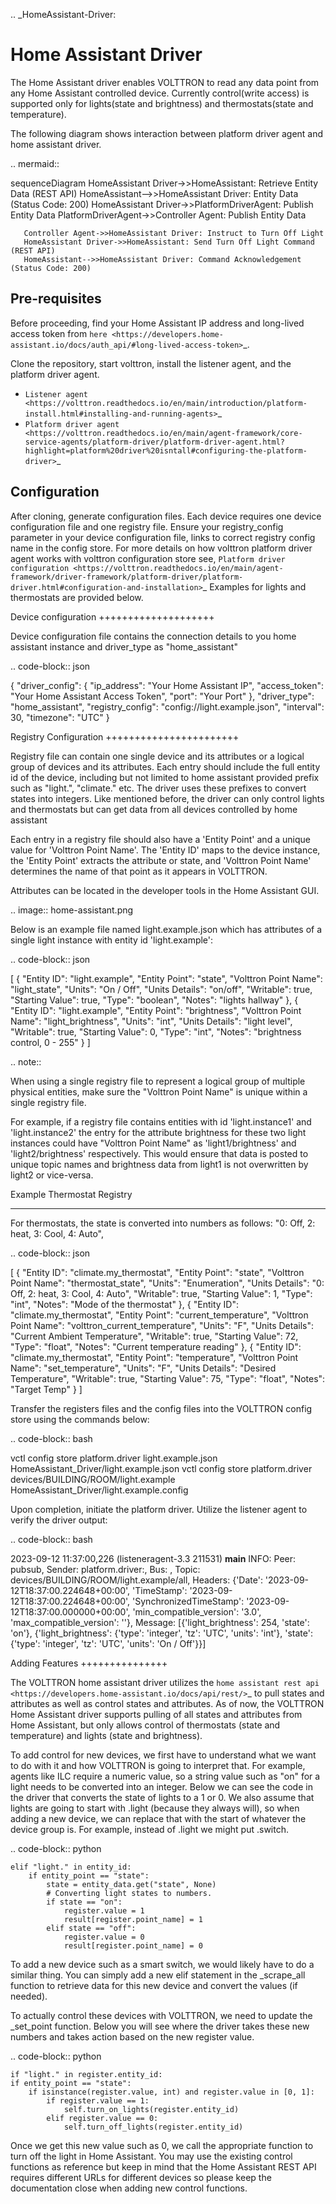 
.. _HomeAssistant-Driver:

Home Assistant Driver
=====================

The Home Assistant driver enables VOLTTRON to read any data point from any Home Assistant controlled device.
Currently control(write access) is supported only for lights(state and brightness) and thermostats(state and temperature).

The following diagram shows interaction between platform driver agent and home assistant driver.

.. mermaid::

   sequenceDiagram
       HomeAssistant Driver->>HomeAssistant: Retrieve Entity Data (REST API)
       HomeAssistant-->>HomeAssistant Driver: Entity Data (Status Code: 200)
       HomeAssistant Driver->>PlatformDriverAgent: Publish Entity Data
       PlatformDriverAgent->>Controller Agent: Publish Entity Data

       Controller Agent->>HomeAssistant Driver: Instruct to Turn Off Light
       HomeAssistant Driver->>HomeAssistant: Send Turn Off Light Command (REST API)
       HomeAssistant-->>HomeAssistant Driver: Command Acknowledgement (Status Code: 200)

Pre-requisites
--------------
Before proceeding, find your Home Assistant IP address and long-lived access token from `here <https://developers.home-assistant.io/docs/auth_api/#long-lived-access-token>`_.

Clone the repository, start volttron, install the listener agent, and the platform driver agent.

- `Listener agent <https://volttron.readthedocs.io/en/main/introduction/platform-install.html#installing-and-running-agents>`_
- `Platform driver agent <https://volttron.readthedocs.io/en/main/agent-framework/core-service-agents/platform-driver/platform-driver-agent.html?highlight=platform%20driver%20isntall#configuring-the-platform-driver>`_

Configuration
--------------

After cloning, generate configuration files. Each device requires one device configuration file and one registry file.
Ensure your registry_config parameter in your device configuration file, links to correct registry config name in the
config store. For more details on how volttron platform driver agent works with volttron configuration store see,
`Platform driver configuration <https://volttron.readthedocs.io/en/main/agent-framework/driver-framework/platform-driver/platform-driver.html#configuration-and-installation>`_
Examples for lights and thermostats are provided below.

Device configuration
++++++++++++++++++++

Device configuration file contains the connection details to you home assistant instance and driver_type as "home_assistant"

.. code-block:: json

   {
       "driver_config": {
           "ip_address": "Your Home Assistant IP",
           "access_token": "Your Home Assistant Access Token",
           "port": "Your Port"
       },
       "driver_type": "home_assistant",
       "registry_config": "config://light.example.json",
       "interval": 30,
       "timezone": "UTC"
   }

Registry Configuration
+++++++++++++++++++++++

Registry file can contain one single device and its attributes or a logical group of devices and its
attributes. Each entry should include the full entity id of the device, including but not limited to home assistant provided prefix 
such as "light.",  "climate." etc. The driver uses these prefixes to convert states into integers.
Like mentioned before, the driver can only control lights and thermostats but can get data from all devices
controlled by home assistant
 
Each entry in a registry file should also have a 'Entity Point' and a unique value for 'Volttron Point Name'. The 'Entity ID' maps to the device instance, the 'Entity Point' extracts the attribute or state, and 'Volttron Point Name' determines the name of that point as it appears in VOLTTRON.

Attributes can be located in the developer tools in the Home Assistant GUI.

.. image:: home-assistant.png


Below is an example file named light.example.json which has attributes of a single light instance with entity
id 'light.example':


.. code-block:: json

   [
       {
           "Entity ID": "light.example",
           "Entity Point": "state",
           "Volttron Point Name": "light_state",
           "Units": "On / Off",
           "Units Details": "on/off",
           "Writable": true,
           "Starting Value": true,
           "Type": "boolean",
           "Notes": "lights hallway"
       },
       {
           "Entity ID": "light.example",
           "Entity Point": "brightness",
           "Volttron Point Name": "light_brightness",
           "Units": "int",
           "Units Details": "light level",
           "Writable": true,
           "Starting Value": 0,
           "Type": "int",
           "Notes": "brightness control, 0 - 255"
       }
   ]


.. note::

When using a single registry file to represent a logical group of multiple physical entities, make sure the
"Volttron Point Name" is unique within a single registry file. 

For example, if a registry file contains entities with
id  'light.instance1' and 'light.instance2' the entry for the attribute brightness for these two light instances could
have "Volttron Point Name" as 'light1/brightness' and 'light2/brightness' respectively. This would ensure that data
is posted to unique topic names and brightness data from light1 is not overwritten by light2 or vice-versa.

Example Thermostat Registry
***************************

For thermostats, the state is converted into numbers as follows: "0: Off, 2: heat, 3: Cool, 4: Auto",

.. code-block:: json

   [
       {
           "Entity ID": "climate.my_thermostat",
           "Entity Point": "state",
           "Volttron Point Name": "thermostat_state",
           "Units": "Enumeration",
           "Units Details": "0: Off, 2: heat, 3: Cool, 4: Auto",
           "Writable": true,
           "Starting Value": 1,
           "Type": "int",
           "Notes": "Mode of the thermostat"
       },
       {
           "Entity ID": "climate.my_thermostat",
           "Entity Point": "current_temperature",
           "Volttron Point Name": "volttron_current_temperature",
           "Units": "F",
           "Units Details": "Current Ambient Temperature",
           "Writable": true,
           "Starting Value": 72,
           "Type": "float",
           "Notes": "Current temperature reading"
       },
       {
           "Entity ID": "climate.my_thermostat",
           "Entity Point": "temperature",
           "Volttron Point Name": "set_temperature",
           "Units": "F",
           "Units Details": "Desired Temperature",
           "Writable": true,
           "Starting Value": 75,
           "Type": "float",
           "Notes": "Target Temp"
       }
   ]



Transfer the registers files and the config files into the VOLTTRON config store using the commands below:

.. code-block:: bash

   vctl config store platform.driver light.example.json HomeAssistant_Driver/light.example.json
   vctl config store platform.driver devices/BUILDING/ROOM/light.example HomeAssistant_Driver/light.example.config

Upon completion, initiate the platform driver. Utilize the listener agent to verify the driver output:

.. code-block:: bash

   2023-09-12 11:37:00,226 (listeneragent-3.3 211531) __main__ INFO: Peer: pubsub, Sender: platform.driver:, Bus: , Topic: devices/BUILDING/ROOM/light.example/all, Headers: {'Date': '2023-09-12T18:37:00.224648+00:00', 'TimeStamp': '2023-09-12T18:37:00.224648+00:00', 'SynchronizedTimeStamp': '2023-09-12T18:37:00.000000+00:00', 'min_compatible_version': '3.0', 'max_compatible_version': ''}, Message:
   [{'light_brightness': 254, 'state': 'on'},
    {'light_brightness': {'type': 'integer', 'tz': 'UTC', 'units': 'int'},
     'state': {'type': 'integer', 'tz': 'UTC', 'units': 'On / Off'}}]

Adding Features
+++++++++++++++

The VOLTTRON home assistant driver utilizes the `home assistant rest api <https://developers.home-assistant.io/docs/api/rest/>`_ to pull states and attributes as well as control states and attributes. As of now, the VOLTTRON Home Assistant driver supports pulling of all states and attributes from Home Assistant, but only allows control of thermostats (state and temperature) and lights (state and brightness).

To add control for new devices, we first have to understand what we want to do with it and how VOLTTRON is going to interpret that. For example, agents like ILC require a numeric value, so a string value such as "on" for a light needs to be converted into an integer. Below we can see the code in the driver that converts the state of lights to a 1 or 0. We also assume that lights are going to start with .light (because they always will), so when adding a new device, we can replace that with the start of whatever the device group is. For example, instead of .light we might put .switch.

.. code-block:: python

    elif "light." in entity_id:
        if entity_point == "state":
            state = entity_data.get("state", None)
            # Converting light states to numbers. 
            if state == "on":
                register.value = 1
                result[register.point_name] = 1
            elif state == "off":
                register.value = 0
                result[register.point_name] = 0

To add a new device such as a smart switch, we would likely have to do a similar thing. You can simply add a new elif statement in the _scrape_all function to retrieve data for this new device and convert the values (if needed). 

To actually control these devices with VOLTTRON, we need to update the _set_point function. Below you will see where the driver takes these new numbers and takes action based on the new register value.

.. code-block:: python

    if "light." in register.entity_id:
    if entity_point == "state":
        if isinstance(register.value, int) and register.value in [0, 1]:
            if register.value == 1:
                self.turn_on_lights(register.entity_id)
            elif register.value == 0:
                self.turn_off_lights(register.entity_id)

Once we get this new value such as 0, we call the appropriate function to turn off the light in Home Assistant. You may use the existing control functions as reference but keep in mind that the Home Assistant REST API requires different URLs for different devices so please keep the documentation close when adding new control functions.